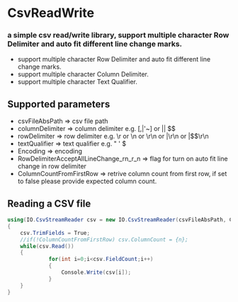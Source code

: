 # CsvReadWrite
### a simple csv read/write library, support multiple character Row Delimiter and auto fit different line change marks.
* support multiple character Row Delimiter and auto fit different line change marks.
* support multiple character Column Delimiter.
* support multiple character Text Qualifier.

## Supported parameters
* csvFileAbsPath  => csv file path
* columnDelimiter => column delimiter e.g. [,|'~] or ||  $$
* rowDelimiter    => row delimiter e.g. \r or \n or \r\n or |\r\n or |$$\r\n
* textQualifier   => text qualifier e.g. " ' $
* Encoding        => encoding
* RowDelimiterAcceptAllLineChange_rn_r_n => flag for turn on auto fit line change in row delimiter
* ColumnCountFromFirstRow => retrive column count from first row, if set to false please provide expected column count.

## Reading a CSV file
```c#
using(IO.CsvStreamReader csv = new IO.CsvStreamReader(csvFileAbsPath, ColumnDelimiter, RowDelimiter, TextQualifier, Encoding, RowDelimiterAcceptAllLineChange_rn_r_n, ColumnCountFromFirstRow))
{
    csv.TrimFields = True;
    //if(!ColumnCountFromFirstRow) csv.ColumnCount = {n};
    while(csv.Read())
    {
             for(int i=0;i<csv.FieldCount;i++)
             {
                 Console.Write(csv[i]);
             }
    }
}
```
